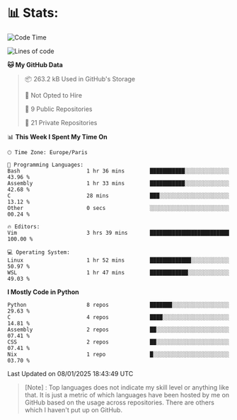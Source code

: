 

<h1>📊 Stats:</h1>

<!--START_SECTION:waka-->
![Code Time](http://img.shields.io/badge/Code%20Time-701%20hrs%2021%20mins-blue)

![Lines of code](https://img.shields.io/badge/From%20Hello%20World%20I%27ve%20Written-6.3%20million%20lines%20of%20code-blue)

**🐱 My GitHub Data** 

> 📦 263.2 kB Used in GitHub's Storage 
 > 
> 🚫 Not Opted to Hire
 > 
> 📜 9 Public Repositories 
 > 
> 🔑 21 Private Repositories 
 > 
📊 **This Week I Spent My Time On** 

```text
🕑︎ Time Zone: Europe/Paris

💬 Programming Languages: 
Bash                     1 hr 36 mins        ███████████░░░░░░░░░░░░░░   43.96 % 
Assembly                 1 hr 33 mins        ███████████░░░░░░░░░░░░░░   42.68 % 
C                        28 mins             ███░░░░░░░░░░░░░░░░░░░░░░   13.12 % 
Other                    0 secs              ░░░░░░░░░░░░░░░░░░░░░░░░░   00.24 % 

🔥 Editors: 
Vim                      3 hrs 39 mins       █████████████████████████   100.00 % 

💻 Operating System: 
Linux                    1 hr 52 mins        █████████████░░░░░░░░░░░░   50.97 % 
WSL                      1 hr 47 mins        ████████████░░░░░░░░░░░░░   49.03 % 
```

**I Mostly Code in Python** 

```text
Python                   8 repos             ███████░░░░░░░░░░░░░░░░░░   29.63 % 
C                        4 repos             ████░░░░░░░░░░░░░░░░░░░░░   14.81 % 
Assembly                 2 repos             ██░░░░░░░░░░░░░░░░░░░░░░░   07.41 % 
CSS                      2 repos             ██░░░░░░░░░░░░░░░░░░░░░░░   07.41 % 
Nix                      1 repo              █░░░░░░░░░░░░░░░░░░░░░░░░   03.70 % 
```




 Last Updated on 08/01/2025 18:43:49 UTC
<!--END_SECTION:waka-->

 > [Note] : Top languages does not indicate my skill level or anything like that. It is just a metric of which languages have been hosted by me on GitHub based on the usage across repositories. There are others which I haven't put up on GitHub.</span>
